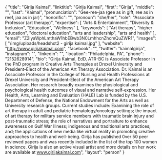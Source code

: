 {
  "title": "Girija Kaimal",
  "linktitle": "Girija Kaimal",
  "first": "Girija",
  "middle": "",
  "last": "Kaimal",
  "pronunciation": "Gee-ree-jaa (gee as in gift, ree as in reef, jaa as in jar)",
  "honorific": "",
  "pronoun": "she/her",
  "role": "Associate Professor (art therapy)",
  "expertise": [
    "Arts & Entertainment",
    "Diversity & Inclusion",
    "Education",
    "Wellness"
  ],
  "keywords": [
    "Art therapy",
    "higher education",
    "doctoral education",
    "arts and leadership",
    "arts and health"
  ],
  "email": "Z2lyaWphLmthaW1hbEBwb3N0LmhhcnZhcmQuZWR1",
  "images": [
    "/img/uploads/headshot2 - girija kaimal.jpg"
  ],
  "website": "http://www.girijakaimal.com",
  "facebook": "",
  "twitter": "kaimalgirija",
  "instagram": "",
  "linkedin": "",
  "location": "Philadelphia, PA",
  "phone": "2152628914",
  "bio": "Girija Kaimal, EdD, ATR-BC is Associate Professor in the PhD program in Creative Arts Therapies at Drexel University and President-Elect of the American Art Therapy Association. Dr. Kaimal is an Associate Professor in the College of Nursing and Health Professions at Drexel University and President-Elect of the American Art Therapy Association. Her research broadly examines the physiological and psychological health outcomes of visual and narrative self-expression. Her Health, Arts, Learning and Evaluation (HALE) Lab is funded by the U.S. Department of Defense, the National Endowment for the Arts as well as University research groups. Current studies include: Examining the role of art therapy in adult and pediatric hematology/oncology settings; the impact of art therapy for military service members with traumatic brain injury and post-traumatic stress; the role of narratives and portraiture to enhance awareness on Gulf War Illness; indigenous and traditional arts practices; and;  the applications of new media like virtual reality in promoting creative approaches to health and well-being. Girija has published 0ver 50 peer reviewed papers and was recently included in the list of the top 100 women in science.  Girija is also an active visual artist and more details on her work are available at www.girijakaimal.com",
  "layout": "person"
}
